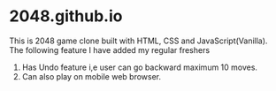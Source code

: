 # 2048.github.io
This is 2048 game clone built with HTML, CSS and JavaScript(Vanilla). 
<br>
The following feature I have added my regular freshers<br>
1. Has Undo feature i,e user can go backward maximum 10 moves.
2. Can also play on mobile web browser.
